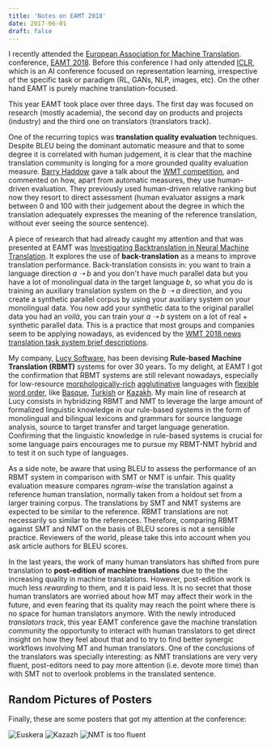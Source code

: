 ```yaml
---
title: 'Notes on EAMT 2018'
date: 2017-06-01
draft: false
---
```


I recently attended the
[European Association for Machine Translation](http://www.eamt.org/).
conference, [EAMT 2018](http://eamt2018.dlsi.ua.es/).
Before this conference I had only attended [ICLR](/post/iclr2018/), which is
an AI conference focused on representation learning, irrespective of the specific
task or paradigm (RL, GANs, NLP, images, etc). On the other hand EAMT is purely
machine translation-focused.

This year EAMT took place over three days. The first day was focused on research (mostly academia),
the second day on products and projects (industry) and the third one on translators
(translators track).

One of the recurring topics was **translation quality evaluation** techniques.
Despite BLEU being the dominant automatic measure and that to some degree it is correlated
with human judgement, it is clear that the machine translation
community is longing for a more grounded quality evaluation measure.
[Barry Haddow](http://homepages.inf.ed.ac.uk/bhaddow/) gave a talk about the
[WMT competition](http://www.statmt.org/wmt18/), and commented on how, apart
from automatic measures, they use human-driven evaluation. They
previously used human-driven relative ranking but now they resort to
direct assessment (human evaluator assigns a mark between 0 and 100 with
their judgement about the degree in which the translation adequately expresses
the meaning of the reference translation, without ever seeing the source
sentence).

A piece of research that had already caught my attention and that was presented
at EAMT was [Investigating Backtranslation in Neural Machine Translation](https://arxiv.org/abs/1804.06189).
It explores the use of **back-translation** as a means to improve translation
performance. Back-translation consists in: you want to train a language
direction _a ➝ b_ and you don't have much parallel data but you have a lot
of monolingual data in the target language _b_, so what you do is
training an auxiliary translation system on the _b ➝ a_ direction, and you create a synthetic
parallel corpus by using your auxiliary system on your monolingual data.
You now add your synthetic data to the original parallel data you had an
_voilà_, you can train your _a ➝ b_ system on a lot of real + synthetic parallel data.
This is a practice that most groups and companies seem to be applying nowadays, as
evidenced by the
[WMT 2018 news translation task system brief descriptions](http://matrix.statmt.org/?mode=all).

My company, [Lucy Software](http://www.lucysoftware.com/),
has been devising **Rule-based Machine Translation (RBMT)** systems for over 30 years.
To my delight, at EAMT I got the confirmation that RBMT
systems are still relevant nowadays, especially for low-resource
[morphologically-rich](https://www.quora.com/When-is-a-language-said-to-be-morphologically-rich)
[agglutinative](https://en.wikipedia.org/wiki/Agglutinative_language) languages with
[flexible word order](https://en.wikipedia.org/wiki/Word_order), like
[Basque](https://en.wikipedia.org/wiki/Basque_language),
[Turkish](https://en.wikipedia.org/wiki/Turkish_language)
or [Kazakh](https://en.wikipedia.org/wiki/Kazakh_language).
My main line of research at Lucy consists in hybridizing RBMT and
NMT to leverage the large amount of formalized linguistic knowledge in our
rule-based systems in the form of monolingual and bilingual lexicons and grammars
for source language analysis, source to target transfer and target language generation.
Confirming that the linguistic knowledge in rule-based
systems is crucial for some language pairs encourages me to pursue my RBMT-NMT
hybrid and to test it on such type of languages.

As a side note, be aware that using BLEU to assess the performance of an
RBMT system in comparison with SMT or NMT is unfair. This
quality evaluation measure compares _ngram-wise_ the translation against a
reference human translation, normally taken
from a holdout set from a larger training corpus. The translations by SMT and NMT systems
are expected to be similar to the reference. RBMT translations are not necessarily so
similar to the references. Therefore, comparing RBMT against SMT and NMT on the basis
of BLEU scores is not a sensible practice. Reviewers
of the world, please take this into account when you ask article authors for BLEU scores.

In the last years, the work of many human translators has shifted from pure translation
to **post-edition of machine translations** due to the the increasing
quality in machine translations. However, post-edition work is much less
_rewarding_ to them, and it is paid less.
It is no secret that those human translators are
worried about how MT may affect their work in the future,
and even fearing that its quality may reach the point where there is
no space for human translators anymore.
With the newly introduced _translators track_, this year EAMT
conference gave the machine translation community the opportunity to
interact with human translators to get direct insight on how they
feel about that and to try to find better synergic workflows
involving MT and human translators. One of the conclusions of the
translators was specially interesting: as NMT translations are very very
fluent, post-editors need to pay more attention (i.e. devote more time) than with
SMT not to overlook problems in the translated sentence.

## Random Pictures of Posters

Finally, these are some posters that got my attention at the conference:

![Euskera](/img/eamt2018/euskera.jpg)
![Kazazh](/img/eamt2018/kazakh.jpg)
![NMT is too fluent](/img/eamt2018/toofluent.jpg)

